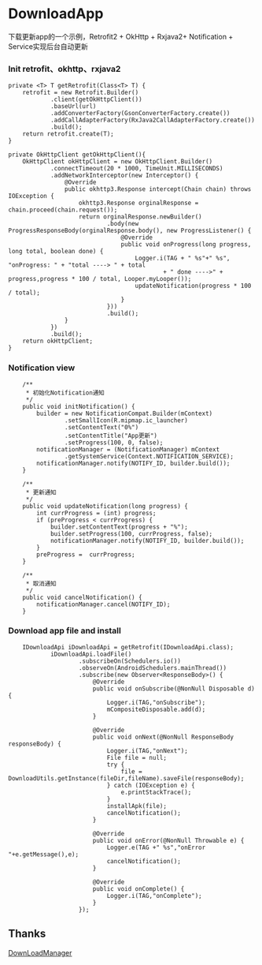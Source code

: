 # DownloadApp
下载更新app的一个示例，Retrofit2 + OkHttp + Rxjava2+ Notification + Service实现后台自动更新

### Init retrofit、okhttp、rxjava2 

    private <T> T getRetrofit(Class<T> T) {
        retrofit = new Retrofit.Builder()
                .client(getOkHttpClient())
                .baseUrl(url)
                .addConverterFactory(GsonConverterFactory.create())
                .addCallAdapterFactory(RxJava2CallAdapterFactory.create())
                .build();
        return retrofit.create(T);
    }

    private OkHttpClient getOkHttpClient(){
        OkHttpClient okHttpClient = new OkHttpClient.Builder()
                .connectTimeout(20 * 1000, TimeUnit.MILLISECONDS)
                .addNetworkInterceptor(new Interceptor() {
                    @Override
                    public okhttp3.Response intercept(Chain chain) throws IOException {
                        okhttp3.Response orginalResponse = chain.proceed(chain.request());
                        return orginalResponse.newBuilder()
                                .body(new ProgressResponseBody(orginalResponse.body(), new ProgressListener() {
                                    @Override
                                    public void onProgress(long progress, long total, boolean done) {
                                        Logger.i(TAG + " %s"+" %s", "onProgress: " + "total ----> " + total
                                                + " done ---->" + progress,progress * 100 / total, Looper.myLooper());
                                        updateNotification(progress * 100 / total);
                                    }
                                }))
                                .build();
                    }
                })
                .build();
        return okHttpClient;
    }
    
    
### Notification view

        /**
         * 初始化Notification通知
         */
        public void initNotification() {
            builder = new NotificationCompat.Builder(mContext)
                    .setSmallIcon(R.mipmap.ic_launcher)
                    .setContentText("0%")
                    .setContentTitle("App更新")
                    .setProgress(100, 0, false);
            notificationManager = (NotificationManager) mContext
                    .getSystemService(Context.NOTIFICATION_SERVICE);
            notificationManager.notify(NOTIFY_ID, builder.build());
        }

        /**
         * 更新通知
         */
        public void updateNotification(long progress) {
            int currProgress = (int) progress;
            if (preProgress < currProgress) {
                builder.setContentText(progress + "%");
                builder.setProgress(100, currProgress, false);
                notificationManager.notify(NOTIFY_ID, builder.build());
            }
            preProgress =  currProgress;
        }

        /**
         * 取消通知
         */
        public void cancelNotification() {
            notificationManager.cancel(NOTIFY_ID);
        }
    
### Download app file and install

        IDownloadApi iDownloadApi = getRetrofit(IDownloadApi.class);
                iDownloadApi.loadFile()
                        .subscribeOn(Schedulers.io())
                        .observeOn(AndroidSchedulers.mainThread())
                        .subscribe(new Observer<ResponseBody>() {
                            @Override
                            public void onSubscribe(@NonNull Disposable d) {
                                Logger.i(TAG,"onSubscribe");
                                mCompositeDisposable.add(d);
                            }

                            @Override
                            public void onNext(@NonNull ResponseBody responseBody) {
                                Logger.i(TAG,"onNext");
                                File file = null;
                                try {
                                    file = DownloadUtils.getInstance(fileDir,fileName).saveFile(responseBody);
                                } catch (IOException e) {
                                    e.printStackTrace();
                                }
                                installApk(file);
                                cancelNotification();
                            }

                            @Override
                            public void onError(@NonNull Throwable e) {
                                Logger.e(TAG +" %s","onError "+e.getMessage(),e);
                                cancelNotification();
                            }

                            @Override
                            public void onComplete() {
                                Logger.i(TAG,"onComplete");
                            }
                        });


## Thanks 

[DownLoadManager](https://github.com/shanyao0/DownLoadManager)
